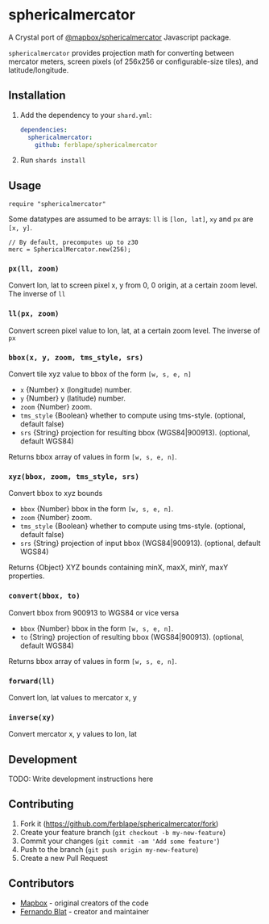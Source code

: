 # sphericalmercator

A Crystal port of [@mapbox/sphericalmercator](https://github.com/mapbox/sphericalmercator) Javascript package.

`sphericalmercator` provides projection math for converting between mercator meters, screen pixels (of 256x256 or configurable-size tiles), and latitude/longitude.

## Installation

1. Add the dependency to your `shard.yml`:

   ```yaml
   dependencies:
     sphericalmercator:
       github: ferblape/sphericalmercator
   ```

2. Run `shards install`

## Usage

```crystal
require "sphericalmercator"
```

Some datatypes are assumed to be arrays: `ll` is `[lon, lat]`, `xy` and `px` are `[x, y]`.

```crystal
// By default, precomputes up to z30
merc = SphericalMercator.new(256);
```

### `px(ll, zoom)`

Convert lon, lat to screen pixel x, y from 0, 0 origin, at a certain zoom level.  The inverse of `ll`

### `ll(px, zoom)`

Convert screen pixel value to lon, lat, at a certain zoom level. The inverse of `px`

### `bbox(x, y, zoom, tms_style, srs)`

Convert tile xyz value to bbox of the form `[w, s, e, n]`

* `x` {Number} x (longitude) number.
* `y` {Number} y (latitude) number.
* `zoom` {Number} zoom.
* `tms_style` {Boolean} whether to compute using tms-style. (optional, default false)
* `srs` {String} projection for resulting bbox (WGS84|900913). (optional, default WGS84)

Returns bbox array of values in form `[w, s, e, n]`.

### `xyz(bbox, zoom, tms_style, srs)`

Convert bbox to xyz bounds

* `bbox` {Number} bbox in the form `[w, s, e, n]`.
* `zoom` {Number} zoom.
* `tms_style` {Boolean} whether to compute using tms-style. (optional, default false)
* `srs` {String} projection of input bbox (WGS84|900913). (optional, default WGS84)

Returns {Object} XYZ bounds containing minX, maxX, minY, maxY properties.

### `convert(bbox, to)`

Convert bbox from 900913 to WGS84 or vice versa

* `bbox` {Number} bbox in the form `[w, s, e, n]`.
* `to` {String} projection of resulting bbox (WGS84|900913). (optional, default WGS84)

Returns bbox array of values in form `[w, s, e, n]`.

### `forward(ll)`

Convert lon, lat values to mercator x, y

### `inverse(xy)`

Convert mercator x, y values to lon, lat

## Development

TODO: Write development instructions here

## Contributing

1. Fork it (<https://github.com/ferblape/sphericalmercator/fork>)
2. Create your feature branch (`git checkout -b my-new-feature`)
3. Commit your changes (`git commit -am 'Add some feature'`)
4. Push to the branch (`git push origin my-new-feature`)
5. Create a new Pull Request

## Contributors

- [Mapbox](https://github.com/mapbox) - original creators of the code
- [Fernando Blat](https://github.com/ferblape) - creator and maintainer
